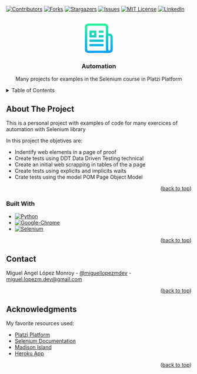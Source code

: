 <!-- Improved compatibility of back to top link: See: https://github.com/othneildrew/Best-README-Template/pull/73 -->
<a name="readme-top"></a>
<!--
*** Thanks for checking out the Best-README-Template. If you have a suggestion
*** that would make this better, please fork the repo and create a pull request
*** or simply open an issue with the tag "enhancement".
*** Don't forget to give the project a star!
*** Thanks again! Now go create something AMAZING! :D
-->



<!-- PROJECT SHIELDS -->
<!--
*** I'm using markdown "reference style" links for readability.
*** Reference links are enclosed in brackets [ ] instead of parentheses ( ).
*** See the bottom of this document for the declaration of the reference variables
*** for contributors-url, forks-url, etc. This is an optional, concise syntax you may use.
*** https://www.markdownguide.org/basic-syntax/#reference-style-links
-->
[![Contributors][contributors-shield]][contributors-url]
[![Forks][forks-shield]][forks-url]
[![Stargazers][stars-shield]][stars-url]
[![Issues][issues-shield]][issues-url]
[![MIT License][license-shield]][license-url]
[![LinkedIn][linkedin-shield]][linkedin-url]



<!-- PROJECT LOGO -->
<br />
<div align="center">
  <a href="https://github.com/mikelm2020/automatization">
    <img src="https://github.com/mikelm2020/video-streaming/blob/961be498851fc7b1e9d940550e7eb54ea3b2130f/logo.png" alt="Logo" width="80" height="80">
  </a>

  <h3 align="center">Automation</h3>

  <p align="center">
    Many projects for examples in the Selenium course in Platzi Platform
  </p>
</div>



<!-- TABLE OF CONTENTS -->
<details>
  <summary>Table of Contents</summary>
  <ol>
    <li>
      <a href="#about-the-project">About The Project</a>
      <ul>
        <li><a href="#built-with">Built With</a></li>
      </ul>
    </li>
    <li><a href="#contact">Contact</a></li>
    <li><a href="#acknowledgments">Acknowledgments</a></li>
  </ol>
</details>



<!-- ABOUT THE PROJECT -->
## About The Project

This is a personal project with examples of code for many exercices of automation with Selenium library

In this project the objetives are:
* Indentify web elements in a page of proof
* Create tests using DDT Data Driven Testing technical
* Create an initial web scrapping in tables of the a page
* Create tests using explicits and implicits waits
* Crate tests using the model POM Page Object Model


<p align="right">(<a href="#readme-top">back to top</a>)</p>



### Built With



* [![Python][Python]][Python-url]
* [![Google-Chrome][Google-Chrome]][Google-Chrome-url]
* [![Selenium][Selenium]][Selenium-url]



<p align="right">(<a href="#readme-top">back to top</a>)</p>

<!-- CONTACT -->
## Contact

Miguel Angel López Monroy - [@miguellopezmdev](https://twitter.com/miguellopezmdev) - miguel.lopezm.dev@gmail.com

<p align="right">(<a href="#readme-top">back to top</a>)</p>



<!-- ACKNOWLEDGMENTS -->
## Acknowledgments

My favorite resources used:

* [Platzi Platform](https://platzi.com/)
* [Selenium Documentation](https://www.selenium.dev/)
* [Madison Island](http://demo-store.seleniumacademy.com/)
* [Heroku App](https://the-internet.herokuapp.com/)


<p align="right">(<a href="#readme-top">back to top</a>)</p>



<!-- MARKDOWN LINKS & IMAGES -->
<!-- https://www.markdownguide.org/basic-syntax/#reference-style-links -->
[contributors-shield]: https://img.shields.io/github/contributors/mikelm2020/automatization.svg?style=for-the-badge
[contributors-url]: https://github.com/mikelm2020/automatization/graphs/contributors
[forks-shield]: https://img.shields.io/github/forks/mikelm2020/automatization.svg?style=for-the-badge
[forks-url]: https://github.com/mikelm2020/automatization/network/members
[stars-shield]: https://img.shields.io/github/stars/mikelm2020/automatization.svg?style=for-the-badge
[stars-url]: https://github.com/mikelm2020/automatization/stargazers
[issues-shield]: https://img.shields.io/github/issues/mikelm2020/automatization.svg?style=for-the-badge
[issues-url]: https://github.com/mikelm2020/automatization/issues
[license-shield]: https://img.shields.io/github/license/mikelm2020/automatization.svg?style=for-the-badge
[license-url]: https://github.com/mikelm2020/automatization/blob/master/LICENSE.txt
[linkedin-shield]: https://img.shields.io/badge/-LinkedIn-black.svg?style=for-the-badge&logo=linkedin&colorB=555
[linkedin-url]: https://linkedin.com/in/miguellopezmdev
<!--[product-screenshot]: https://github.com/mikelm2020/video-streaming/blob/82a8c694a418723faacf992c5dd76b6e328120f8/api_playlists.png -->
[Python]: https://img.shields.io/badge/python-3670A0?style=for-the-badge&logo=python&logoColor=ffdd54
[Python-url]: https://www.python.org/
[Google-Chrome]: https://img.shields.io/badge/Google%20Chrome-4285F4?style=for-the-badge&logo=GoogleChrome&logoColor=white
[Google-Chrome-url]: https://www.google.com
[Selenium]: https://img.shields.io/badge/-selenium-%43B02A?style=for-the-badge&logo=selenium&logoColor=white
[Selenium-url]: https://www.selenium.dev/
<!--[Django]: https://img.shields.io/badge/django-%23092E20.svg?style=for-the-badge&logo=django&logoColor=white
[Django-url]: https://docs.djangoproject.com/es/4.0/topics/
[DjangoREST]: https://img.shields.io/badge/DJANGO-REST-ff1709?style=for-the-badge&logo=django&logoColor=white&color=ff1709&labelColor=gray
[DjangoREST-url]: https://www.django-rest-framework.org/
[Swagger]: https://img.shields.io/badge/-Swagger-%23Clojure?style=for-the-badge&logo=swagger&logoColor=white
[Swagger-url]: https://swagger.io/
[JWT]: https://img.shields.io/badge/JWT-black?style=for-the-badge&logo=JSON%20web%20tokens
[JWT-url]: https://jwt.io/
[Postgres]: https://img.shields.io/badge/postgres-%23316192.svg?style=for-the-badge&logo=postgresql&logoColor=white
[Postgres-url]: https://www.postgresql.org/ -->
